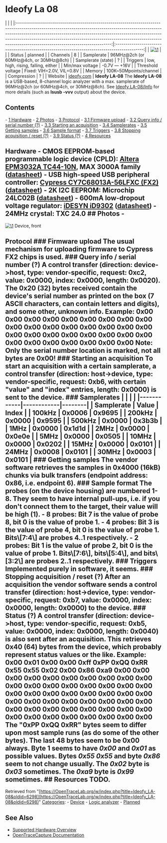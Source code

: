 # Ideofy La 08

| | | |:-----------------------------------------------------------------------------------------------------------------------------------------------------------------------------------------------------------------------------------------------------------------------------------------------------------------------------------------------------------------------:|:--------------------------------------------------------------------------------------------:| | [![\1](../../assets/hardware/general/\2)](./File:Ideofy_la_08.png.html) | | | Status | planned | | Channels | 8 | | Samplerate | 96MHz@2ch (or 60MHz@4ch, or 30MHz@8ch) | | Samplerate (state) | ? | | Triggers | low, high, rising, falling, either | | Min/max voltage | -0.7V — +16V | | Threshold voltage | Fixed: VIH=2.0V, VIL=0.8V | | Memory | 100K~50Mpoints/channel | | Compression | ? | | Website | [ideofy.com](http://www.ideofy.com/la-08_en) | **Ideofy LA-08** The **Ideofy LA-08** is a USB-based, 8-channel logic analyzer with a max. samplerate of 96MHz@2ch (or 60MHz@4ch, or 30MHz@8ch). See [Ideofy LA-08/Info](Ideofy_LA-08/Info.html "Ideofy LA-08/Info") for more details (such as **lsusb -vvv** output) about the device. 
## Contents 
\- [1 Hardware](Ideofy_LA-08.html#Hardware) \- [2 Photos](Ideofy_LA-08.html#Photos) \- [3 Protocol](Ideofy_LA-08.html#Protocol) \- [3.1 Firmware upload](Ideofy_LA-08.html#Firmware_upload) \- [3.2 Query info / serial number (?)](Ideofy_LA-08.html#Query_info_/_serial_number_(?)) \- [3.3 Starting an acquisition](Ideofy_LA-08.html#Starting_an_acquisition) \- [3.4 Samplerates](Ideofy_LA-08.html#Samplerates) \- [3.5 Getting samples](Ideofy_LA-08.html#Getting_samples) \- [3.6 Sample format](Ideofy_LA-08.html#Sample_format) \- [3.7 Triggers](Ideofy_LA-08.html#Triggers) \- [3.8 Stopping acquisition / reset (?)](Ideofy_LA-08.html#Stopping_acquisition_/_reset_(?)) \- [3.9 Status (?)](Ideofy_LA-08.html#Status_(?)) \- [4 Resources](Ideofy_LA-08.html#Resources) 
## Hardware \- **CMOS EEPROM-based programmable logic device (CPLD):** [Altera EPM3032A TC44-10N](http://www.altera.com/devices/cpld/max3k/m3k-index.html), MAX 3000A family ([datasheet](http://www.altera.com/literature/ds/m3000a.pdf)) \- **USB high-speed USB peripheral controller:** [Cypress CY7C68013A-56LFXC (FX2)](http://www.cypress.com/?rID=38801) ([datasheet](http://www.cypress.com/?docID=34060)) \- **2K I2C EEPROM:** Microchip 24LC02B ([datasheet](http://ww1.microchip.com/downloads/en/devicedoc/21709c.pdf)) \- **600mA low-dropout voltage regulator:** [iDESYN iD9302](http://www.idesyn.com/en/products/products.aspx?id=LinearRegulator) ([datasheet](http://www.idesyn.com/pdf/iD9302.pdf)) \- **24MHz crystal:** TXC 24.0 ## Photos \- 
[![\1](../../assets/hardware/general/\2)](./File:Ideofy_la-08_mugshot.jpg.html)
Device, front
## Protocol ### Firmware upload The usual mechanism for uploading firmware to Cypress FX2 chips is used. ### Query info / serial number (?) A control transfer (direction: device-\>host, type: vendor-specific, request: **0xc2**, value: 0x0000, index: 0x0000, length: **0x0020**). The 0x20 (32) bytes received contain the device's serial number as printed on the box (7 ASCII characters, can contain letters and digits), and some other, unknown info. Example: 0x00 0x00 0x00 0x00 0x00 0x00 0x00 0x00 0x00 0x00 0x00 0x00 0x00 0x00 0x00 0x00 0x00 0x00 0x00 0x00 0x00 0x00 0x00 0x00 0x00 0x00 0x00 0x00 0x00 0x00 0x00 0x00 Note: Only the serial number location is marked, not all bytes are 0x00! ### Starting an acquisition To start an acquisition with a certain samplerate, a control transfer (direction: host-\>device, type: vendor-specific, request: **0xb6**, with certain "value" and "index" entries, length: 0x0000) is sent to the device. ### Samplerates | | | | |------------|------------|--------| | Samplerate | Value | Index | | 100kHz | **0x0006** | 0x9695 | | 200kHz | 0x0000 | 0x9595 | | 500kHz | 0x0000 | 0x3b3b | | 1MHz | 0x0000 | 0x1d1d | | 2MHz | 0x0000 | 0x0e0e | | 5MHz | 0x0000 | 0x0505 | | 10MHz | 0x0000 | 0x0202 | | 15MHz | 0x0000 | 0x0101 | | 24MHz | **0x0008** | 0x0101 | | 30MHz | **0x0003** | 0x0101 | ### Getting samples The vendor software retrieves the samples in **0x4000 (16kB) chunks** via **bulk transfers** (endpoint address: 0x86, i.e. **endpoint 6**). ### Sample format The probes (on the device housing) are numbered 1-8. They seem to have internal pull-ups, i.e. if you don't connect them to the target, their value will be high (1). \- **8 probes:** Bit 7 is the value of probe 8, bit 0 is the value of probe 1. \- **4 probes:** Bit 3 is the value of probe 4, bit 0 is the value of probe 1. Bits\\[7:4\\] are probes 4..1 respectively. \- **2 probes:** Bit 1 is the value of probe 2, bit 0 is the value of probe 1. Bits\\[7:6\\], bits\\[5:4\\], and bits\\[3:2\\] are probes 2..1 respectively. ### Triggers Implemented purely in software, it seems. ### Stopping acquisition / reset (?) After an acquisition the vendor software sends a control transfer (direction: host-\>device, type: vendor-specific, request: **0xb7**, value: 0x0000, index: 0x0000, length: 0x0000) to the device. ### Status (?) A control transfer (direction: device-\>host, type: vendor-specific, request: **0xb5**, value: 0x0000, index: 0x0000, length: **0x0040**) is also sent after an acquisition. This retrieves 0x40 (64) bytes from the device, which probably represent status values or the like. Example: 0x00 0x01 0x00 0x00 0xff 0xPP 0xQQ 0xRR 0x55 0x55 0x02 0x00 0x86 0xa9 0x00 0x00 0x00 0x00 0x00 0x00 0x00 0x00 0x00 0x00 0x00 0x00 0x00 0x00 0x00 0x00 0x00 0x00 0x00 0x00 0x00 0x00 0x00 0x00 0x00 0x00 0x00 0x00 0x00 0x00 0x00 0x00 0x00 0x00 0x00 0x00 0x00 0x00 0x00 0x00 0x00 0x00 0x00 0x00 0x00 0x00 0x00 0x00 0x00 0x00 The "**0xPP 0xQQ 0xRR**" bytes seem to differ upon most sample runs (as do some of the other bytes). The last 48 bytes seem to be 0x00 always. Byte 1 seems to have *0x00* and *0x01* as possible values. Bytes *0x55 0x55* and byte *0x86* seem to not change usually. The *0x02* byte is *0x03* sometimes. The *0xa9* byte is *0x99* sometimes. ## Resources TODO. 
Retrieved from "[https://OpenTraceLab.org/w/index.php?title=Ideofy_LA-08&oldid=6298](https://OpenTraceLab.org/w/index.php?title=Ideofy_LA-08&oldid=6298)" 
[Categories](specialcategories-specialcategories.md): \- [Device](./Category:Device.html "Category:Device") \- [Logic analyzer](./Category:Logic_analyzer.html "Category:Logic analyzer") \- [Planned](./Category:Planned.html "Category:Planned")

## See Also
- [Supported Hardware Overview](../supported-hardware.md)
- [OpenTraceCapture Documentation](../../opentracecapture/overview.md)

